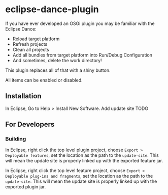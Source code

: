 # eclipse-dance-plugin

If you have ever developed an OSGi plugin you may be familiar with the Eclipse Dance:

* Reload target platform
* Refresh projects
* Clean all projects
* Add all bundles from target platform into Run/Debug Configuration
* And sometimes, delete the work directory!

This plugin replaces all of that with a shiny button.

All items can be enabled or disabled.

## Installation

In Eclipse, Go to Help > Install New Software. 
Add update site
TODO


## For Developers

### Building
In Eclipse, right click the top level plugin project, choose `Export > Deployable features`, set the location as the path to the `update-site`. This will mean the update site is properly linked up with the exported feature jar.

In Eclipse, right click the top level feature project, choose `Export > Deployable plug-ins and fragments`, set the location as the path to the `update-site`. This will mean the update site is properly linked up with the exported plugin jar.

